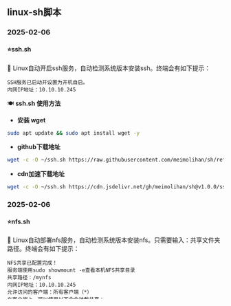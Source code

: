 ## linux-sh脚本

### 2025-02-06
#### ⭐ssh.sh

🚀 Linux自动开启ssh服务，自动检测系统版本安装ssh。终端会有如下提示：  

```
SSH服务已启动并设置为开机自启。
内网IP地址：10.10.10.245
```

🍽️ **ssh.sh 使用方法**

* **安装 wget**

```bash
sudo apt update && sudo apt install wget -y
```

* **github下载地址**
```bash
wget -c -O ~/ssh.sh https://raw.githubusercontent.com/meimolihan/sh/refs/heads/main/ssh.sh && chmod +x ~/ssh.sh && ~/ssh.sh
```

* **cdn加速下载地址**
```bash
wget -c -O ~/ssh.sh https://cdn.jsdelivr.net/gh/meimolihan/sh@v1.0.0/ssh.sh && chmod +x ~/ssh.sh && ~/ssh.sh
```

### 2025-02-06
#### ⭐nfs.sh

🚀 Linux自动部署nfs服务，自动检测系统版本安装nfs。只需要输入：共享文件夹路径。终端会有如下提示：  

```
NFS共享已配置完成！
服务端使用sudo showmount -e查看本机NFS共享目录
共享路径：/mynfs
内网IP地址：10.10.10.245
允许访问的客户端：所有客户端（*）
在客户端上，可以使用以下命令挂载共享：
sudo mount 10.10.10.245:/mynfs /mnt/mynfs
```

🍽️ **nfs.sh 使用方法**

* **安装 wget**

```bash
sudo apt update && sudo apt install wget -y
```

* **github下载地址**
```bash
wget -c -O ~/nfs.sh https://raw.githubusercontent.com/meimolihan/sh/refs/heads/main/nfs.sh && chmod +x ~/nfs.sh && ~/nfs.sh
```

* **cdn加速下载地址**
```bash
wget -c -O ~/nfs.sh https://cdn.jsdelivr.net/gh/meimolihan/sh@v1.0.0/nfs.sh && chmod +x ~/nfs.sh && ~/nfs.sh
```

> 服务端查看本机NFS共享目录,使用 `sudo showmount -e`   
> 服务端查看取消挂载,使用 `nano /etc/exports`  
> 客户端查看本机挂载目录,使用 `sudo df -hT`   
> 客户端取消挂载,使用 `sudo umount /mnt/mynfs`


### 2025-02-05
#### ⭐samba.sh

🚀 Linux自动部署samba服务，自动检测系统版本安装samba ,默认开启root用户samba共享。只需要输入：共享文件夹路径，samba用户名和密码。终端会有如下提示：  

```
Samba共享已配置完成！
共享路径：/mysmb
内网IP地址：10.10.10.245
在资源管理器中输入：\\10.10.10.245\mysmb
访问时使用用户名：root 或 admin
```

🍽️ **samba.sh 使用方法**

* **安装 wget**

```bash
sudo apt update && sudo apt install wget -y
```

* **github下载地址**
```bash
wget -c -O ~/samba.sh https://raw.githubusercontent.com/meimolihan/sh/refs/heads/main/samba.sh && chmod +x ~/samba.sh && ~/samba.sh
```

* **cdn加速下载地址**
```bash
wget -c -O ~/samba.sh https://cdn.jsdelivr.net/gh/meimolihan/sh@v1.0.0/samba.sh && chmod +x ~/samba.sh && ~/samba.sh
```

### 2025-02-04
#### ⭐DnsParse.py

🚀 适合群晖系统，解决自动更新访问TMDB API的DNS写入到群晖系统hosts文件，搭配群晖任务技术实现自动更新。(用某位大佬的代码基础上结合ai修改得到的，忘记那位大佬的一下子搜索不到抱歉）

🍽️ **DnsParse.py 使用方法**

1、套件安装`Python` 和 `wget`
```bash
sudo apt update && sudo apt install python3 wget -y
```

2、 把 `DnsParse.py` 下载下来，导入到群晖群晖的你想放的文件夹里面。
* **github下载地址**
```bash
wget -c -O ~/DnsParse.py https://raw.githubusercontent.com/meimolihan/sh/refs/heads/main/DnsParse.py && chmod +x ~/DnsParse.py && /usr/bin/python3 ~/DnsParse.py
```

* **cdn加速下载地址**
```bash
wget -c -O ~/DnsParse.py https://cdn.jsdelivr.net/gh/meimolihan/sh@v1.0.0/DnsParse.py && chmod +x ~/DnsParse.py && /usr/bin/python3 ~/DnsParse.py
```

3、查询自己的PY目录 SHH命令查询如下
```bash
which python which python3
```

4、windows打开控制面板，任务计划新建任务，用户账户类型：Root，计划每天某个时间点就行，任务设置-运行命令用户自定义脚本写入
```bash
/usr/bin/python3 /mnt/mydisk/my-sh/hosts/DnsParse.py
```

> 其中“/bin/python3”替换自己which python which python3查询得到的目录；  
其中“/volume1/docker/DnsParse.py”修改为自己的存放的DnsParse.py文件的路径。

5、ssh命令查询是否修改成功，输入 
```bash
cat /etc/hosts
```

6、 一键加入到计划任务
```bash
{ crontab -l; echo ""; } | crontab - echo "插入空行"
{ crontab -l; echo "## 添加更新hosts文件定时任务，每天凌晨一点十分执行"; } | crontab - echo "添加注释"
{ crontab -l; echo "10 1 * * * /usr/bin/python3 /mnt/mydisk/my-sh/hosts/DnsParse.py"; } | crontab - echo "执行已完成，任务已设置。"
```

### 2025-02-03 初次提交
#### ⭐check.sh

🚀 linux 开机显示系统信息的脚本

🍽️ **check.sh 使用方法**

* **安装 wget**

```bash
sudo apt update && sudo apt install wget -y
```

* **github下载地址**
```bash
wget -c -O /etc/profile.d/check.sh https://raw.githubusercontent.com/meimolihan/sh/refs/heads/main/check.sh && chmod +x /etc/profile.d/check.sh && ln -sf /etc/profile.d/check.sh /usr/local/bin/m && /etc/profile.d/check.sh
```

* **cdn加速下载地址**
```bash
wget -c -O /etc/profile.d/check.sh https://cdn.jsdelivr.net/gh/meimolihan/sh@v1.0.0/check.sh && chmod +x /etc/profile.d/check.sh && ln -sf /etc/profile.d/check.sh /usr/local/bin/m && /etc/profile.d/check.sh
```

* `/etc/profile.d` 目录是一个用于存放 shell 脚本的目录，这些脚本会在用户登录系统并启动一个交互式登录 shell 时被自动执行。

* `ln -sf /etc/profile.d/check.sh /usr/local/bin/m`执行这条命令后，会在 `/usr/local/bin` 目录下创建一个名为 m 的符号链接，该符号链接指向 `/etc/profile.d/check.sh` 文件。这样，当你在终端中输入 `m` 并按下回车键时，实际上就相当于执行了 `/etc/profile.d/check.sh` 脚本。